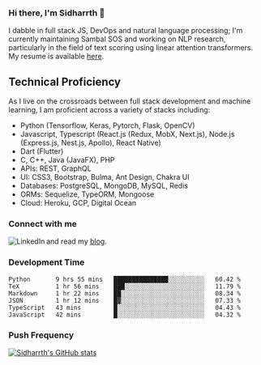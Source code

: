 ### Hi there, I'm Sidharrth 👋

I dabble in full stack JS, DevOps and natural language processing; I'm currently maintaining Sambal SOS and working on NLP research, particularly in the field of text scoring using linear attention transformers. My resume is available [here](https://mathsforgeeks.org/assets/resume.pdf).

## Technical Proficiency
As I live on the crossroads between full stack development and machine learning, I am proficient across a variety of stacks including:
- Python (Tensorflow, Keras, Pytorch, Flask, OpenCV)
- Javascript, Typescript (React.js (Redux, MobX, Next.js), Node.js (Express.js, Nest.js, Apollo), React Native)
- Dart (Flutter)
- C, C++, Java (JavaFX), PHP
- APIs: REST, GraphQL
- UI: CSS3, Bootstrap, Bulma, Ant Design, Chakra UI
- Databases: PostgreSQL, MongoDB, MySQL, Redis
- ORMs: Sequelize, TypeORM, Mongoose
- Cloud: Heroku, GCP, Digital Ocean

### Connect with me

[<img align="left" alt="LinkedIn" src="https://img.shields.io/badge/linkedin-%230077B5.svg?&style=for-the-badge&logo=linkedin&logoColor=white" />][linkedin]
and read my [blog].


### Development Time
<!--START_SECTION:waka-->

```text
Python       9 hrs 55 mins   ███████████████░░░░░░░░░░   60.42 %
TeX          1 hr 56 mins    ███░░░░░░░░░░░░░░░░░░░░░░   11.79 %
Markdown     1 hr 22 mins    ██░░░░░░░░░░░░░░░░░░░░░░░   08.34 %
JSON         1 hr 12 mins    █▓░░░░░░░░░░░░░░░░░░░░░░░   07.33 %
TypeScript   43 mins         █░░░░░░░░░░░░░░░░░░░░░░░░   04.43 %
JavaScript   42 mins         █░░░░░░░░░░░░░░░░░░░░░░░░   04.32 %
```

<!--END_SECTION:waka-->

### Push Frequency
[![Sidharrth's GitHub stats](https://github-readme-stats.vercel.app/api?username=sidharrth2002&show_icons=true)](https://github.com/sidharrth2002/github-readme-stats)

[site]: http://mathsforgeeks.org/
[blog]: https://mathsforgeeks.org/blog
[linkedin]: https://www.linkedin.com/in/sidharrth-nagappan/
